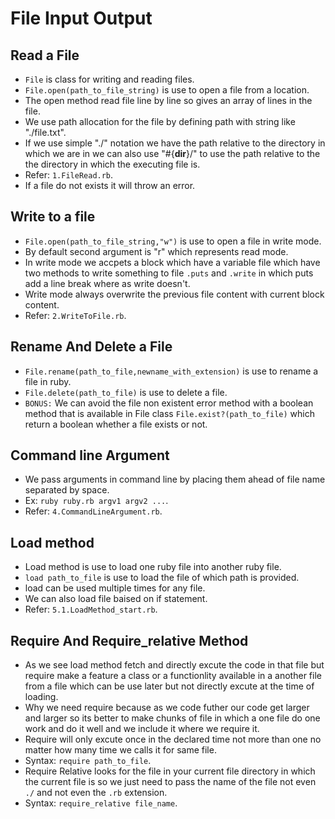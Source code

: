 # File Input Output
 ## Read a File
  - `File` is class for writing and reading files.
  - `File.open(path_to_file_string)` is use to open a file from a location.
  - The open method read file line by line so gives an array of lines in the file.
  - We use path allocation for the file by defining path with string like "./file.txt".
  - If we use simple "./" notation we have the path relative to the directory in which we are in we can also use "#{__dir__}/" to use the path relative to the the directory in which the executing file is.
  - Refer: `1.FileRead.rb`.
  - If a file do not exists it will throw an error.

 ## Write to a file
  - `File.open(path_to_file_string,"w")` is use to open a file in write mode.
  - By default second argument is "r" which represents read mode.
  - In write mode we accpets a block which have a variable file which have two methods to write something to file `.puts` and `.write` in which puts add a line break where as write doesn't.
  - Write mode always overwrite the previous file content with current block content.
  - Refer: `2.WriteToFile.rb`.

 ## Rename And Delete a File
  - `File.rename(path_to_file,newname_with_extension)` is use to rename a file in ruby.
  - `File.delete(path_to_file)` is use to delete a file.
  - `BONUS:` We can avoid the file non existent error method with a boolean method that is available in File class `File.exist?(path_to_file)` which return a boolean whether a file exists or not.

 ## Command line Argument
  - We pass arguments in command line by placing them ahead of file name separated by space.
  - Ex: `ruby ruby.rb argv1 argv2 ...`.
  - Refer: `4.CommandLineArgument.rb`.

 ## Load method
  - Load method is use to load one ruby file into another ruby file.
  - `load path_to_file` is use to load the file of which path is provided.
  - load can be used multiple times for any file.
  - We can also load file baised on if statement.
  - Refer: `5.1.LoadMethod_start.rb`.

 ## Require And Require_relative Method
  - As we see load method fetch and directly excute the code in that file but require make a feature a class or a functionlity available in a another file from a file which can be use later but not directly excute at the time of loading.
  - Why we need require because as we code futher our code get larger and larger so its better to make chunks of file in which a one file do one work and do it well and we include it where we require it.
  - Require will only excute once in the declared time not more than one no matter how many time we calls it for same file.
  - Syntax: `require path_to_file`.
  - Require Relative looks for the file in your current file directory in which the current file is so we just need to pass the name of the file not even `./` and not even the `.rb` extension.
  - Syntax: `require_relative file_name`.